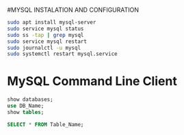 #MYSQL INSTALATION AND CONFIGURATION

```bash
sudo apt install mysql-server
sudo service mysql status
sudo ss -tap | grep mysql
sudo service mysql restart
sudo journalctl -u mysql
sudo systemctl restart mysql.service
```

# MySQL Command Line Client
```SQL
show databases;
use DB_Name;
show tables;

SELECT * FROM Table_Name;
``` 
